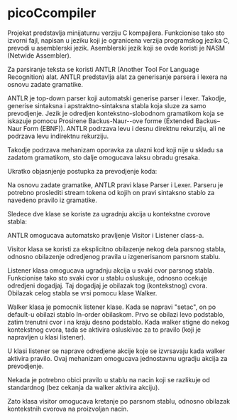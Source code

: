 # picoCcompiler

Projekat predstavlja minijaturnu verziju C kompajlera.
Funkcionise tako sto izvorni fajl, napisan u jeziku koji je ogranicena verzija programskog jezika C, prevodi u asemblerski jezik.
Asemblerski jezik koji se ovde koristi je NASM (Netwide Assembler).

Za parsiranje teksta se koristi ANTLR (Another Tool For Language Recognition) alat.
ANTLR predstavlja alat za generisanje parsera i lexera na osnovu zadate gramatike.

ANTLR je top-down parser koji automatski generise parser i lexer.
Takodje, generise sintaksna i apstraktno-sintaksna stabla koja sluze za samo prevodjenje.
Jezik je odredjen kontekstno-slobodnom gramatikom koja se iskazuje 
pomocu Prosirene Backus-Naur--ove forme (Extended Backus–Naur Form (EBNF)).
ANTLR podrzava levu i desnu direktnu rekurziju, ali ne podrzava levu indirektnu rekurziju.

Takodje podrzava mehanizam oporavka za ulazni kod koji nije u skladu sa zadatom gramatikom, sto dalje omogucava
laksu obradu gresaka.

Ukratko objasnjenje postupka za prevodjenje koda:

Na osnovu zadate gramatike, ANTLR pravi klase Parser i Lexer.
Parseru je potrebno proslediti stream tokena od kojih on pravi sintaksno stablo za navedeno pravilo iz gramatike.

Sledece dve klase se koriste za ugradnju akcija u kontekstne cvorove stabla:

ANTLR omogucava automatsko pravljenje Visitor i Listener class-a.

Visitor klasa se koristi za eksplicitno obilazenje nekog dela parsnog stabla, odnosno
obilazenje odredjenog pravila u izgenerisanom parsnom stablu.

Listener klasa omogucava ugradnju akcija u svaki cvor parsnog stabla.
Funkcionise tako sto svaki cvor u stablu osluskuje, odnosno ocekuje odredjeni dogadjaj.
Taj dogadjaj je obilazak tog (kontekstnog) cvora. Obilazak celog stabla se vrsi pomocu klase Walker.

Walker klasa je pomocnik listener klase. Kada se napravi "setac", on po default-u
obilazi stablo In-order obilaskom. Prvo se obilazi levo podstablo, zatim trenutni cvor i na kraju desno podstablo.
Kada walker stigne do nekog kontekstnog cvora, tada se aktivira osluskivac za to 
pravilo (koji je napravljen u klasi listener).
 
U klasi listener se naprave odredjene akcije koje se izvrsavaju kada walker aktivira pravilo.
Ovaj mehanizam omogucava jednostavnu ugradju akcija za prevodjenje.

Nekada je potrebno obici pravilo u stablu na nacin koji se razlikuje od standardnog (bez cekanja da walker aktivira akciju). 

Zato klasa visitor omogucava kretanje po parsnom stablu, odnosno obilazak kontekstnih cvorova na proizvoljan nacin.

